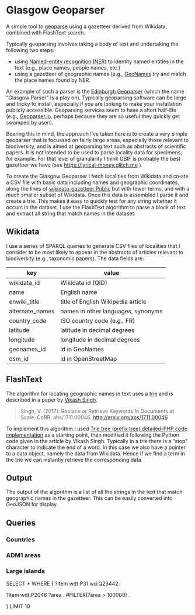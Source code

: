 # Glasgow Geoparser

A simple tool to [geoparse](https://en.wikipedia.org/wiki/Toponym_resolution) using a gazetteer derived from Wikidata, combined with FlashText search. 

Typically geoparsing involves taking a body of text and undertaking the following two steps:
- using [Named-entity recognition (NER)](https://en.wikipedia.org/wiki/Named-entity_recognition) to identity named entities in the text (e.g., place names, people names, etc.)
- using a gazetteer of geographic names (e.g., [GeoNames](http://www.geonames.org) try and match the place names found by NER.

An example of such a parser is the [Edinburgh Geoparser](https://www.ltg.ed.ac.uk/software/geoparser/) (which the name “Glasgow Parser” is a play on). Typically geoparsing software can be large and tricky to install, especially if you are looking to make your installation publicly accessible. Geoparsing services seem to have a short half-life (e.g., [Geoparser.io](https://geoparser.io), perhaps because they are so useful they quickly get swamped by users.

Bearing this in mind, the approach I’ve taken here is to create a very simple geoparser that is focussed on fairly large areas, especially those relevant to biodiversity, and is aimed at geoparsing text such as abstracts of scientific papers. It is not intended to be used to parse locality data for specimens, for example. For that level of granularity I think GBIF is probably the best gazetteer we have (see https://lyrical-money.glitch.me ).

To create the Glasgow Geoparser I fetch localities from Wikidata and create a CSV file with basic data including names and geographic coordinates, along the lines of [wikidata-gazetteer
Public](https://github.com/Wikidata-Gazetteer/wikidata-gazetteer) but with fewer terms, and with a much smaller subset of Wikidata. Once this data is assembled I parse it and create a  trie. This makes it easy to quickly test for any string whether it occurs in the dataset. I use the FlashText algorithm to parse a block of text and extract all string that match names in the dataset. 


## Wikidata

I use a series of SPARQL queries to generate CSV files of localities that I consider to be most likely to appear in the abstracts of articles relevant to biodiversity (e.g., taxonomic papers). The data fields are:

key | value
-- | --
wikidata_id | Wikidata id (QID)
name | English name
enwiki_title | title of English Wikipedia article
alternate_names | names in other languages, synonyms
country_code | ISO country code (e.g., FR)
latitude | latitude in decimal degrees
longitude | longitude in decimal degrees
geonames_id | id in GeoNames
osm_id | id in OpenStreetMap


## FlashText

The algorithm for locating geographic names in text uses a [trie](https://en.wikipedia.org/wiki/Trie) and is described in a paper by [Vikash Singh](https://github.com/vi3k6i5).

> Singh, V. (2017). Replace or Retrieve Keywords In Documents at Scale. CoRR, abs/1711.00046. http://arxiv.org/abs/1711.00046

To implement this algorithm I used [Trie tree (prefix tree) detailed-PHP code implementation](https://www.programmerall.com/article/4530755185/) as a starting point, then modified it following the Python code given in the article by Vikash Singh. Typically in a trie there is a “stop” character to indicate the end of a word. In this case we also have a pointer to a data object, namely the data from Wikidata. Hence if we find a term in the trie we can instantly retrieve the corresponding data.

## Output

The output of the algorithm is a list of all the strings in the text that match geographic names in the gazetteer. This can be easily converted into GeoJSON for display.


## Queries


### Countries

### ADM1 areas

### Large islands



SELECT * WHERE {
  ?item wdt:P31 wd:Q23442.
  
  ?item wdt:P2046 ?area .
  #FILTER(?area > 100000) .
  
  
}
LIMIT 10




